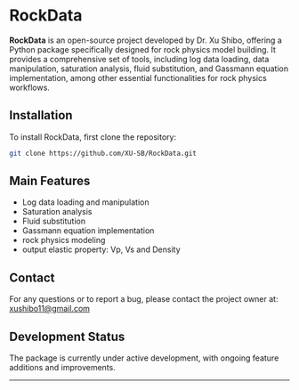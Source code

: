 
# RockData

**RockData** is an open-source project developed by Dr. Xu Shibo, offering a Python package specifically designed for rock physics model building. It provides a comprehensive set of tools, including log data loading, data manipulation, saturation analysis, fluid substitution, and Gassmann equation implementation, among other essential functionalities for rock physics workflows.

## Installation

To install RockData, first clone the repository:

```bash
git clone https://github.com/XU-SB/RockData.git
```

## Main Features

- Log data loading and manipulation
- Saturation analysis
- Fluid substitution
- Gassmann equation implementation
- rock physics modeling
- output elastic property: Vp, Vs and Density

## Contact

For any questions or to report a bug, please contact the project owner at: xushibo11@gmail.com

## Development Status

The package is currently under active development, with ongoing feature additions and improvements.

---
